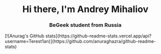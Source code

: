 <h1 align="center">Hi there, I'm Andrey Mihaliov</h1>
<h3 align="center">BeGeek student from Russia</h3>
[![Anurag's GitHub stats](https://github-readme-stats.vercel.app/api?username=Terest1an)](https://github.com/anuraghazra/github-readme-stats)


<!--
**Terest1an/Terest1an** is a ✨ _special_ ✨ repository because its `README.md` (this file) appears on your GitHub profile.

Here are some ideas to get you started:

- 🔭 I’m currently working on ...
- 🌱 I’m currently learning ...
- 👯 I’m looking to collaborate on ...
- 🤔 I’m looking for help with ...
- 💬 Ask me about ...
- 📫 How to reach me: ...
- 😄 Pronouns: ...
- ⚡ Fun fact: ...
-->
